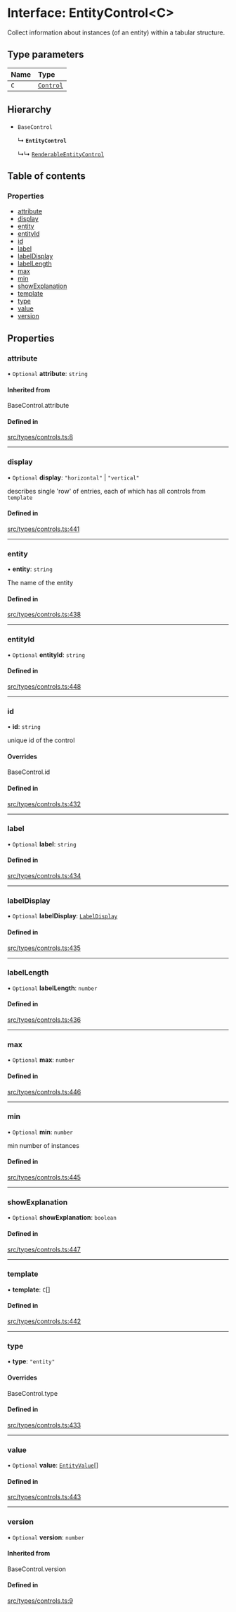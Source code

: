 # Interface: EntityControl<C\>

Collect information about instances (of an entity) within a tabular structure.

## Type parameters

| Name | Type |
| :------ | :------ |
| `C` | [`Control`](../wiki/Exports#control) |

## Hierarchy

- `BaseControl`

  ↳ **`EntityControl`**

  ↳↳ [`RenderableEntityControl`](../wiki/RenderableEntityControl)

## Table of contents

### Properties

- [attribute](../wiki/EntityControl#attribute)
- [display](../wiki/EntityControl#display)
- [entity](../wiki/EntityControl#entity)
- [entityId](../wiki/EntityControl#entityid)
- [id](../wiki/EntityControl#id)
- [label](../wiki/EntityControl#label)
- [labelDisplay](../wiki/EntityControl#labeldisplay)
- [labelLength](../wiki/EntityControl#labellength)
- [max](../wiki/EntityControl#max)
- [min](../wiki/EntityControl#min)
- [showExplanation](../wiki/EntityControl#showexplanation)
- [template](../wiki/EntityControl#template)
- [type](../wiki/EntityControl#type)
- [value](../wiki/EntityControl#value)
- [version](../wiki/EntityControl#version)

## Properties

### attribute

• `Optional` **attribute**: `string`

#### Inherited from

BaseControl.attribute

#### Defined in

[src/types/controls.ts:8](https://github.com/decisively-io/interview-sdk/blob/c6fbae0/src/types/controls.ts#L8)

___

### display

• `Optional` **display**: ``"horizontal"`` \| ``"vertical"``

describes single 'row' of entries, each of which has all controls from `template`

#### Defined in

[src/types/controls.ts:441](https://github.com/decisively-io/interview-sdk/blob/c6fbae0/src/types/controls.ts#L441)

___

### entity

• **entity**: `string`

The name of the entity

#### Defined in

[src/types/controls.ts:438](https://github.com/decisively-io/interview-sdk/blob/c6fbae0/src/types/controls.ts#L438)

___

### entityId

• `Optional` **entityId**: `string`

#### Defined in

[src/types/controls.ts:448](https://github.com/decisively-io/interview-sdk/blob/c6fbae0/src/types/controls.ts#L448)

___

### id

• **id**: `string`

unique id of the control

#### Overrides

BaseControl.id

#### Defined in

[src/types/controls.ts:432](https://github.com/decisively-io/interview-sdk/blob/c6fbae0/src/types/controls.ts#L432)

___

### label

• `Optional` **label**: `string`

#### Defined in

[src/types/controls.ts:434](https://github.com/decisively-io/interview-sdk/blob/c6fbae0/src/types/controls.ts#L434)

___

### labelDisplay

• `Optional` **labelDisplay**: [`LabelDisplay`](../wiki/Exports#labeldisplay)

#### Defined in

[src/types/controls.ts:435](https://github.com/decisively-io/interview-sdk/blob/c6fbae0/src/types/controls.ts#L435)

___

### labelLength

• `Optional` **labelLength**: `number`

#### Defined in

[src/types/controls.ts:436](https://github.com/decisively-io/interview-sdk/blob/c6fbae0/src/types/controls.ts#L436)

___

### max

• `Optional` **max**: `number`

#### Defined in

[src/types/controls.ts:446](https://github.com/decisively-io/interview-sdk/blob/c6fbae0/src/types/controls.ts#L446)

___

### min

• `Optional` **min**: `number`

min number of instances

#### Defined in

[src/types/controls.ts:445](https://github.com/decisively-io/interview-sdk/blob/c6fbae0/src/types/controls.ts#L445)

___

### showExplanation

• `Optional` **showExplanation**: `boolean`

#### Defined in

[src/types/controls.ts:447](https://github.com/decisively-io/interview-sdk/blob/c6fbae0/src/types/controls.ts#L447)

___

### template

• **template**: `C`[]

#### Defined in

[src/types/controls.ts:442](https://github.com/decisively-io/interview-sdk/blob/c6fbae0/src/types/controls.ts#L442)

___

### type

• **type**: ``"entity"``

#### Overrides

BaseControl.type

#### Defined in

[src/types/controls.ts:433](https://github.com/decisively-io/interview-sdk/blob/c6fbae0/src/types/controls.ts#L433)

___

### value

• `Optional` **value**: [`EntityValue`](../wiki/Exports#entityvalue)[]

#### Defined in

[src/types/controls.ts:443](https://github.com/decisively-io/interview-sdk/blob/c6fbae0/src/types/controls.ts#L443)

___

### version

• `Optional` **version**: `number`

#### Inherited from

BaseControl.version

#### Defined in

[src/types/controls.ts:9](https://github.com/decisively-io/interview-sdk/blob/c6fbae0/src/types/controls.ts#L9)
